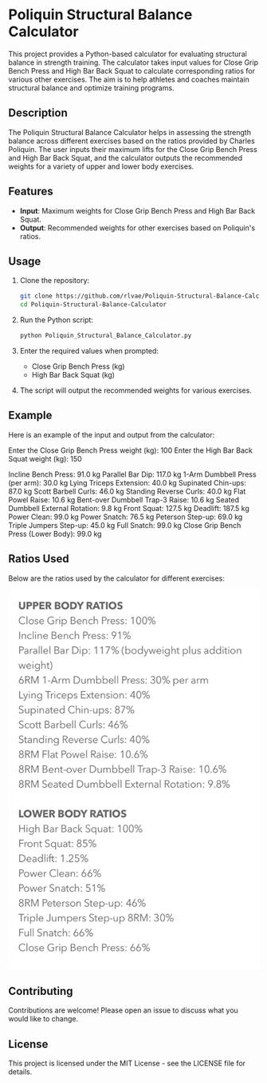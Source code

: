 # Poliquin Structural Balance Calculator

This project provides a Python-based calculator for evaluating structural balance in strength training. The calculator takes input values for Close Grip Bench Press and High Bar Back Squat to calculate corresponding ratios for various other exercises. The aim is to help athletes and coaches maintain structural balance and optimize training programs.

## Description

The Poliquin Structural Balance Calculator helps in assessing the strength balance across different exercises based on the ratios provided by Charles Poliquin. The user inputs their maximum lifts for the Close Grip Bench Press and High Bar Back Squat, and the calculator outputs the recommended weights for a variety of upper and lower body exercises.

## Features

- **Input**: Maximum weights for Close Grip Bench Press and High Bar Back Squat.
- **Output**: Recommended weights for other exercises based on Poliquin's ratios.

## Usage

1. Clone the repository:
    ```bash
    git clone https://github.com/rlvae/Poliquin-Structural-Balance-Calculator.git
    cd Poliquin-Structural-Balance-Calculator
    ```
2. Run the Python script:
    ```bash
    python Poliquin_Structural_Balance_Calculator.py
    ```

3. Enter the required values when prompted:
    - Close Grip Bench Press (kg)
    - High Bar Back Squat (kg)

4. The script will output the recommended weights for various exercises.

## Example

Here is an example of the input and output from the calculator:

Enter the Close Grip Bench Press weight (kg): 100
Enter the High Bar Back Squat weight (kg): 150

Incline Bench Press: 91.0 kg
Parallel Bar Dip: 117.0 kg
1-Arm Dumbbell Press (per arm): 30.0 kg
Lying Triceps Extension: 40.0 kg
Supinated Chin-ups: 87.0 kg
Scott Barbell Curls: 46.0 kg
Standing Reverse Curls: 40.0 kg
Flat Powel Raise: 10.6 kg
Bent-over Dumbbell Trap-3 Raise: 10.6 kg
Seated Dumbbell External Rotation: 9.8 kg
Front Squat: 127.5 kg
Deadlift: 187.5 kg
Power Clean: 99.0 kg
Power Snatch: 76.5 kg
Peterson Step-up: 69.0 kg
Triple Jumpers Step-up: 45.0 kg
Full Snatch: 99.0 kg
Close Grip Bench Press (Lower Body): 99.0 kg


## Ratios Used

Below are the ratios used by the calculator for different exercises:

![Poliquin Structural Balance Ratios](image.png)

## Contributing

Contributions are welcome! Please open an issue to discuss what you would like to change.

## License

This project is licensed under the MIT License - see the LICENSE file for details.
